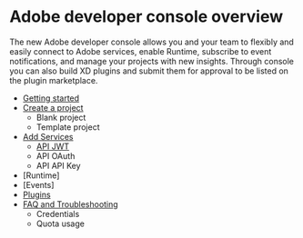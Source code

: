 # Adobe developer console overview

The new Adobe developer console allows you and your team to flexibly and easily connect to Adobe services, enable Runtime, subscribe to event notifications, and manage your projects with new insights. Through console you can also build XD plugins and submit them for approval to be listed on the plugin marketplace.

* [Getting started](getting-started.md)
* [Create a project](create-project.md)
    * Blank project
    * Template project
* [Add Services](add-services.md)
    * [API JWT](add-api-jwt.md)
    * API OAuth
    * API API Key
* [Runtime]
* [Events]
* [Plugins](plugins.md)
* [FAQ and Troubleshooting](faq.md)
    * Credentials
    * Quota usage

